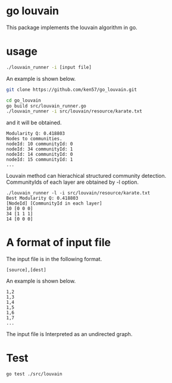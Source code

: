 # go louvain

This package implements the louvain algorithm in go.

# usage

```bash
./louvain_runner -i [input file]
```

An example is shown below.
```bash
git clone https://github.com/ken57/go_louvain.git

cd go_louvain
go build src/louvain_runner.go
./louvain_runner -i src/louvain/resource/karate.txt
```

and it will be obtained.
```
Modularity Q: 0.418803
Nodes to communities.
nodeId: 10 communityId: 0
nodeId: 34 communityId: 1
nodeId: 14 communityId: 0
nodeId: 15 communityId: 1
...
```

Louvain method can hierachical structured community detection.
CommunityIds of each layer are obtained by -l option.
```
./louvain_runner -l -i src/louvain/resource/karate.txt
Best Modularity Q: 0.418803
[NodeId] [CommunityId in each layer]
10 [0 0 0]
34 [1 1 1]
14 [0 0 0]
```

# A format of input file

The input file is in the following format.
```
[source],[dest]
```
An example is shown below.
```
1,2
1,3
1,4
1,5
1,6
1,7
...
```

The input file is Interpreted as an undirected graph.
# Test

```
go test ./src/louvain
```
